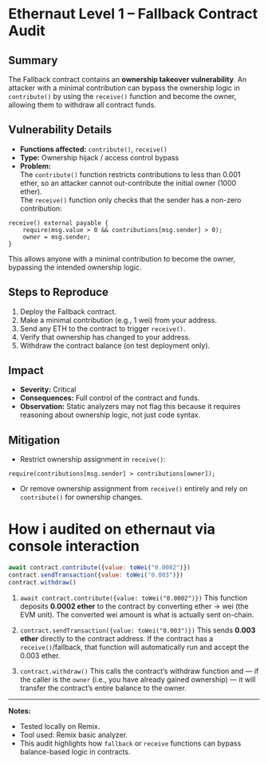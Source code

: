 
# Ethernaut Level 1 – Fallback Contract Audit

## Summary
The Fallback contract contains an **ownership takeover vulnerability**. An attacker with a minimal contribution can bypass the ownership logic in `contribute()` by using the `receive()` function and become the owner, allowing them to withdraw all contract funds.

## Vulnerability Details
- **Functions affected:** `contribute()`, `receive()`  
- **Type:** Ownership hijack / access control bypass  
- **Problem:**  
  The `contribute()` function restricts contributions to less than 0.001 ether, so an attacker cannot out-contribute the initial owner (1000 ether).  
  The `receive()` function only checks that the sender has a non-zero contribution:

```solidity
receive() external payable {
    require(msg.value > 0 && contributions[msg.sender] > 0);
    owner = msg.sender;
}

````
This allows anyone with a minimal contribution to become the owner, bypassing the intended ownership logic.

## Steps to Reproduce

1. Deploy the Fallback contract.
2. Make a minimal contribution (e.g., 1 wei) from your address.
3. Send any ETH to the contract to trigger `receive()`.
4. Verify that ownership has changed to your address.
5. Withdraw the contract balance (on test deployment only).

## Impact

* **Severity:** Critical
* **Consequences:** Full control of the contract and funds.
* **Observation:** Static analyzers may not flag this because it requires reasoning about ownership logic, not just code syntax.

## Mitigation

* Restrict ownership assignment in `receive()`:

```solidity
require(contributions[msg.sender] > contributions[owner]);
```

* Or remove ownership assignment from `receive()` entirely and rely on `contribute()` for ownership changes.

# How i audited on ethernaut via console interaction

```js
await contract.contribute({value: toWei("0.0002")})
contract.sendTransaction({value: toWei("0.003")})
contract.withdraw()
```

1. `await contract.contribute({value: toWei("0.0002")})`
   This function deposits **0.0002 ether** to the contract by converting ether → wei (the EVM unit). The converted wei amount is what is actually sent on-chain.

2. `contract.sendTransaction({value: toWei("0.003")})`
   This sends **0.003 ether** directly to the contract address. If the contract has a `receive()`/fallback, that function will automatically run and accept the 0.003 ether.

3. `contract.withdraw()`
   This calls the contract’s withdraw function and — if the caller is the `owner` (i.e., you have already gained ownership) — it will transfer the contract’s entire balance to the owner.


---

**Notes:**

* Tested locally on Remix.
* Tool used: Remix basic analyzer.
* This audit highlights how `fallback` or `receive` functions can bypass balance-based logic in contracts.
